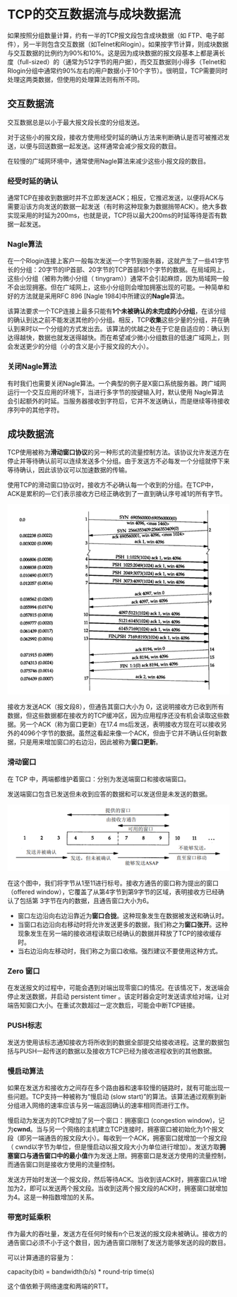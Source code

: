 # TCP的交互数据流与成块数据流

如果按照分组数量计算，约有一半的TCP报文段包含成块数据（如 FTP、电子邮件），另一半则包含交互数据（如Telnet和Rlogin）。如果按字节计算，则成块数据与交互数据的比例约为90%和10%。这是因为成块数据的报文段基本上都是满长度（full-sized）的（通常为512字节的用户据），而交互数据则小得多（Telnet和Rlogin分组中通常约90%左右的用户数据小于10个字节）。很明显，TCP需要同时处理这两类数据，但使用的处理算法则有所不同。

## 交互数据流

交互数据总是以小于最大报文段长度的分组发送。

对于这些小的报文段，接收方使用经受时延的确认方法来判断确认是否可被推迟发送，以便与回送数据一起发送。这样通常会减少报文段的数目。

在较慢的广域网环境中，通常使用Nagle算法来减少这些小报文段的数目。

### 经受时延的确认

通常TCP在接收到数据时并不立即发送ACK；相反，它推迟发送，以便将ACK与需要沿该方向发送的数据一起发送（有时称这种现象为数据捎带ACK）。绝大多数实现采用的时延为200ms，也就是说，TCP将以最大200ms的时延等待是否有数据一起发送。

### Nagle算法

在一个Rlogin连接上客户一般每次发送一个字节到服务器，这就产生了一些41字节长的分组：20字节的IP首部、20字节的TCP首部和1个字节的数据。在局域网上，这些小分组（被称为微小分组（ tinygram））通常不会引起麻烦，因为局域网一般不会出现拥塞。但在广域网上，这些小分组则会增加拥塞出现的可能。一种简单和好的方法就是采用RFC 896 [Nagle 1984]中所建议的**Nagle**算法。

该算法要求一个TCP连接上最多只能有**1个未被确认的未完成的小分组**，在该分组的确认到达之前不能发送其他的小分组。相反，TCP**收集**这些少量的分组，并在确认到来时以一个分组的方式发出去。该算法的优越之处在于它是自适应的：确认到达得越快，数据也就发送得越快。而在希望减少微小分组数目的低速广域网上，则会发送更少的分组（小的含义是小于报文段的大小）。

### 关闭Nagle算法

有时我们也需要关闭Nagle算法。一个典型的例子是X窗口系统服务器。跨广域网运行一个交互应用的环境下，当进行多字节的按键输入时，默认使用 Nagle算法会引起额外的时延。当服务器接收到字符后，它并不发送确认，而是继续等待接收序列中的其他字符。

## 成块数据流

TCP使用被称为**滑动窗口协议**的另一种形式的流量控制方法。该协议允许发送方在停止并等待确认前可以连续发送多个分组。由于发送方不必每发一个分组就停下来等待确认，因此该协议可以加速数据的传输。

使用TCP的滑动窗口协议时，接收方不必确认每一个收到的分组。在TCP中，ACK是累积的—它们表示接收方已经正确收到了一直到确认序号减1的所有字节。

![](images/tcp-data-block.png)

接收方发送ACK（报文段8），但通告其窗口大小为 0，这说明接收方已收到所有数据，但这些数据都在接收方的TCP缓冲区，因为应用程序还没有机会读取这些数据。另一个ACK（称为窗口更新）在17.4 ms后发送，表明接收方现在可以接收另外的4096个字节的数据。虽然这看起来像一个ACK，但由于它并不确认任何新数据，只是用来增加窗口的右边沿，因此被称为**窗口更新**。

### 滑动窗口

在 TCP 中，两端都维护着窗口：分别为发送端窗口和接收端窗口。

发送端窗口包含已发送但未收到应答的数据和可以发送但是未发送的数据。

![](images/tcp-sliding-window.png)

在这个图中，我们将字节从1至11进行标号。接收方通告的窗口称为提出的窗口（offered window），它覆盖了从第4字节到第9字节的区域，表明接收方已经确认了包括第 3字节在内的数据，且通告窗口大小为6。

- 窗口左边沿向右边沿靠近为**窗口合拢**。这种现象发生在数据被发送和确认时。
- 当窗口右边沿向右移动时将允许发送更多的数据，我们称之为**窗口张开**。这种现象发生在另一端的接收进程读取已经确认的数据并释放了TCP的接收缓存时。
- 当右边沿向左移动时，我们称之为窗口收缩。强烈建议不要使用这种方式。

### Zero 窗口

在发送报文的过程中，可能会遇到对端出现零窗口的情况。在该情况下，发送端会停止发送数据，并启动 persistent timer 。该定时器会定时发送请求给对端，让对端告知窗口大小。在重试次数超过一定次数后，可能会中断TCP链接。

### PUSH标志

发送方使用该标志通知接收方将所收到的数据全部提交给接收进程。这里的数据包括与PUSH一起传送的数据以及接收方TCP已经为接收进程收到的其他数据。

### 慢启动算法

如果在发送方和接收方之间存在多个路由器和速率较慢的链路时，就有可能出现一些问题。TCP支持一种被称为“慢启动 (slow start)”的算法。该算法通过观察到新分组进入网络的速率应该与另一端返回确认的速率相同而进行工作。

慢启动为发送方的TCP增加了另一个窗口：拥塞窗口 (congestion window)，记为**cwnd**。当与另一个网络的主机建立TCP连接时，拥塞窗口被初始化为1个报文段（即另一端通告的报文段大小）。每收到一个ACK，拥塞窗口就增加一个报文段（ cwnd以字节为单位，但是慢启动以报文段大小为单位进行增加）。发送方取**拥塞窗口与通告窗口中的最小值**作为发送上限。拥塞窗口是发送方使用的流量控制，而通告窗口则是接收方使用的流量控制。

发送方开始时发送一个报文段，然后等待ACK。当收到该ACK时，拥塞窗口从1增加为2，即可以发送两个报文段。当收到这两个报文段的ACK时，拥塞窗口就增加为4。这是一种指数增加的关系。

### 带宽时延乘积

作为最大的吞吐量，发送方在任何时候有n个已发送的报文段未被确认。接收方的通告窗口必须不小于这个数目，因为通告窗口限制了发送方能够发送的段的数目。

可以计算通道的容量为：

capacity(bit) = bandwidth(b/s) * round-trip time(s)

这个值依赖于网络速度和两端的RTT。



